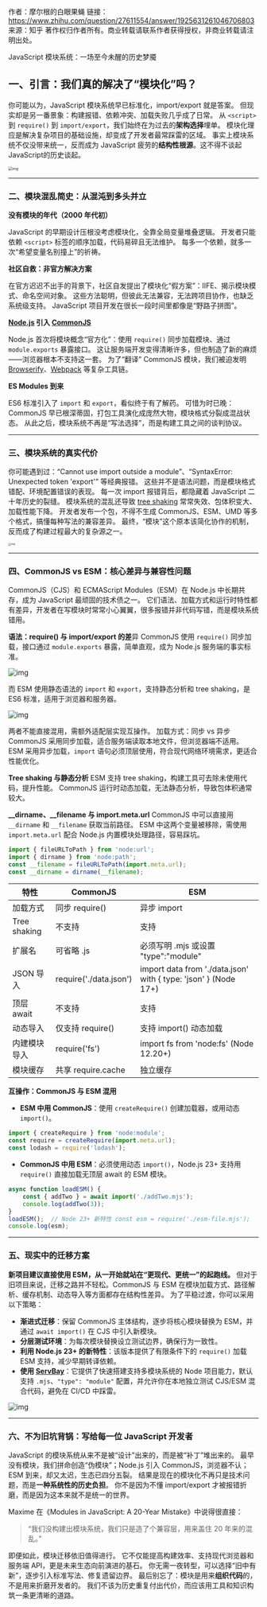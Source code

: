 作者：摩尔根的白眼果蝇
链接：https://www.zhihu.com/question/27611554/answer/1925631261046706803
来源：知乎
著作权归作者所有。商业转载请联系作者获得授权，非商业转载请注明出处。



JavaScript 模块系统：一场至今未醒的历史梦魇

##  **一、引言：我们真的解决了“模块化”吗？** 

你可能以为，JavaScript 模块系统早已标准化，import/export 就是答案。  但现实却是另一番景象：构建报错、依赖冲突、加载失败几乎成了日常。  从 `<script>` 到 `require()` 到 `import/export`，我们始终在为过去的**架构选择**埋单。
模块化理应是解决复杂项目的基础设施，却变成了开发者最常踩雷的区域。
 事实上模块系统不仅没带来统一，反而成为 JavaScript 疲劳的**结构性根源**。这不得不谈起JavaScript的历史谈起。

<img src="历史.assets/v2-4907e5768317c8efddaa6333bed46420_1440w.webp" alt="img" style="zoom: 50%;" />

------

###  二、模块混乱简史：从混沌到多头并立 

**没有模块的年代（2000 年代初）**

JavaScript 的早期设计压根没考虑模块化，全靠全局变量堆叠逻辑。  开发者只能依赖 `<script>` 标签的顺序加载，代码易碎且无法维护。  每多一个依赖，就多一次“希望变量名别撞上”的祈祷。

**社区自救：非官方解决方案**

在官方迟迟不出手的背景下，社区自发提出了模块化“假方案”：IIFE、揭示模块模式、命名空间对象。
 这些方法聪明，但彼此无法兼容，无法跨项目协作，也缺乏系统级支持。
 JavaScript 项目开发在很长一段时间里都像是“野路子拼图”。

**[Node.js](https://zhida.zhihu.com/search?content_id=735872263&content_type=Answer&match_order=1&q=Node.js&zhida_source=entity) 引入 [CommonJS](https://zhida.zhihu.com/search?content_id=735872263&content_type=Answer&match_order=1&q=CommonJS&zhida_source=entity)**

Node.js 首次将模块概念“官方化”：使用 `require()` 同步加载模块、通过 `module.exports` 暴露接口。  这让服务端开发变得清晰许多，但也制造了新的麻烦——浏览器根本不支持这一套。  为了“翻译” CommonJS 模块，我们被迫发明 [Browserify](https://zhida.zhihu.com/search?content_id=735872263&content_type=Answer&match_order=1&q=Browserify&zhida_source=entity)、[Webpack](https://zhida.zhihu.com/search?content_id=735872263&content_type=Answer&match_order=1&q=Webpack&zhida_source=entity) 等复杂工具链。

**ES Modules 到来**

ES6 标准引入了 `import` 和 `export`，看似终于有了解药。  可惜为时已晚：CommonJS 早已根深蒂固，打包工具演化成庞然大物，模块格式分裂成混战状态。  从此之后，模块系统不再是“写法选择”，而是构建工具之间的谈判协议。

------

###  三、模块系统的真实代价


你可能遇到过：“Cannot use import outside a module”、“SyntaxError: Unexpected token 'export'” 等经典报错。
 这些并不是语法问题，而是模块格式错配、环境配置错误的表现。
 每一次 import 报错背后，都隐藏着 JavaScript 二十年历史的裂缝。
模块系统的混乱还导致 [tree shaking](https://zhida.zhihu.com/search?content_id=735872263&content_type=Answer&match_order=1&q=tree+shaking&zhida_source=entity) 常常失效、包体积变大、加载性能下降。
 开发者发布一个包，不得不生成 CommonJS、ESM、UMD 等多个格式，搞懂每种写法的兼容差异。
 最终，“模块”这个原本该简化协作的机制，反而成了构建过程最大的复杂源之一。

<img src="历史.assets/v2-076a98b203e04d27e4ae9ef924f5a8fe_1440w.webp" alt="img" style="zoom: 33%;" />

------

###  四、CommonJS vs ESM：核心差异与兼容性问题


CommonJS（CJS）和 ECMAScript Modules（ESM）在 Node.js 中长期共存，成为 JavaScript 最顽固的技术债之一。
 它们语法、加载方式和运行时特性都有差异，开发者在写模块时常常小心翼翼，很多报错并非代码写错，而是模块系统错用。

**语法：require() 与 import/export 的差**异
CommonJS 使用 `require()` 同步加载，接口通过 `module.exports` 暴露，简单直观，成为 Node.js 服务端的事实标准。

![img](历史与当下.assets/v2-924d20817fdf2fce96e11bf51bcfd065_1440w.webp)


而 ESM 使用静态语法的 `import` 和 `export`，支持静态分析和 tree shaking，是 ES6 标准，适用于浏览器和服务器。

![img](历史与当下.assets/v2-62a6197e8a62110c3dd66075c8bd8eaa_1440w.webp)


两者不能直接混用，需额外适配层实现互操作。
加载方式：同步 vs 异步
CommonJS 采用同步加载，适合服务端读取本地文件，但浏览器端不适用。  ESM 采用异步加载，`import` 语句必须顶层使用，符合现代网络环境需求，更适合性能优化。


**Tree shaking 与静态分析**
ESM 支持 tree shaking，构建工具可去除未使用代码，提升性能。
 CommonJS 运行时动态加载，无法静态分析，导致包体积通常较大。


**__dirname、__filename 与 import.meta.url**
CommonJS 中可以直接用 `__dirname` 和 `__filename` 获取当前路径。  ESM 中这两个变量被移除，需使用 `import.meta.url` 配合 Node.js 内置模块处理路径，容易踩坑。

```js
import { fileURLToPath } from 'node:url'; 
import { dirname } from 'node:path';  
const __filename = fileURLToPath(import.meta.url); 
const __dirname = dirname(__filename);
```

| 特性         | CommonJS               | ESM                                                          |
| ------------ | ---------------------- | ------------------------------------------------------------ |
| 加载方式     | 同步 require()         | 异步 import                                                  |
| Tree shaking | 不支持                 | 支持                                                         |
| 扩展名       | 可省略 .js             | 必须写明 .mjs 或设置 "type":"module"                         |
| JSON 导入    | require('./data.json') | import data from './data.json' with { type: 'json' } (Node 17+) |
| 顶层 await   | 不支持                 | 支持                                                         |
| 动态导入     | 仅支持 require()       | 支持 import() 动态加载                                       |
| 内建模块导入 | require('fs')          | import fs from 'node:fs' (Node 12.20+)                       |
| 模块缓存     | 共享 require.cache     | 独立缓存                                                     |


**互操作：CommonJS 与 ESM 混用**

- **ESM 中用 CommonJS**：使用 `createRequire()` 创建加载器，或用动态 `import()`。

```js
import { createRequire } from 'node:module'; 
const require = createRequire(import.meta.url); 
const lodash = require('lodash');
```

- **CommonJS 中用 ESM**：必须使用动态 `import()`，Node.js 23+ 支持用 `require()` 直接加载无顶层 await 的 ESM 模块。

```js
async function loadESM() {
	const { addTwo } = await import('./addTwo.mjs');
	console.log(addTwo(3)); 
}
loadESM();  // Node 23+ 新特性 const esm = require('./esm-file.mjs'); 
console.log(esm);
```

------

###  五、现实中的迁移方案

**新项目建议直接使用 ESM，从一开始就站在“更现代、更统一”的起跑线。**
但对于旧项目来说，迁移之路并不轻松。CommonJS 与 ESM 在模块加载方式、路径解析、缓存机制、动态导入等方面都存在结构性差异。
为了平稳过渡，你可以采用以下策略：

- **渐进式迁移**：保留 CommonJS 主体结构，逐步将核心模块替换为 ESM，并通过 `await import()` 在 CJS 中引入新模块。
- **分层测试环境**：为每次模块替换设立测试边界，确保行为一致性。
- **利用 Node.js 23+ 的新特性**：该版本提供了有限条件下的 `require()` 加载 ESM 支持，减少早期转译依赖。
- **使用 [ServBay](https://link.zhihu.com/?target=https%3A//servbay.dev/)**：它提供了快速搭建支持多模块系统的 Node 项目能力，默认支持 `.mjs`、`"type": "module"` 配置，并允许你在本地独立测试 CJS/ESM 混合代码，避免在 CI/CD 中踩雷。

![img](历史与当下.assets/v2-3092c91b10c794728dde0f49dc8baea2_1440w.webp)





------

###  六、不为旧坑背锅：写给每一位 JavaScript 开发者


JavaScript 的模块系统从来不是被“设计”出来的，而是被“补丁”堆出来的。  最早没有模块，我们拼命创造“伪模块”；Node.js 引入 CommonJS，浏览器不认；ESM 到来，却又太迟，生态已四分五裂。  结果是现在的模块化不再只是技术问题，而是**一种系统性的历史负担**。
你不是因为不懂 import/export 才被报错折磨，而是因为这本来就不是统一的世界。


 Maxime 在《Modules in JavaScript: A 20-Year Mistake》中说得很直接：

> “我们没构建出模块系统，我们只是造了个兼容层，用来盖住 20 年来的混乱。”


即便如此，模块迁移依旧值得进行。  它不仅能提高构建效率、支持现代浏览器和服务端 API，更是未来生态向前演进的基石。  你无需一夜转型，可以选择“旧中有新”，逐步引入标准写法、修复遗留边界。
最后别忘了：模块是用来**组织代码**的，不是用来折磨开发者的。  我们不该为历史重复付出代价，而应该用工具和知识构筑一条更清晰的道路。